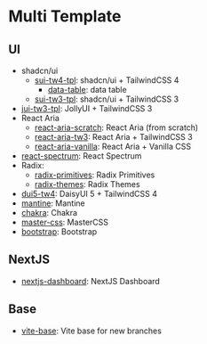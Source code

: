 # Multi Template

## UI

- shadcn/ui
  - [sui-tw4-tpl](https://github.com/sfmunoz/multi-tpl/tree/sui-tw4-tpl): shadcn/ui + TailwindCSS 4
    - [data-table](https://github.com/sfmunoz/multi-tpl/tree/data-table): data table
  - [sui-tw3-tpl](https://github.com/sfmunoz/multi-tpl/tree/sui-tw3-tpl): shadcn/ui + TailwindCSS 3
- [jui-tw3-tpl](https://github.com/sfmunoz/multi-tpl/tree/jui-tw3-tpl): JollyUI + TailwindCSS 3
- React Aria
  - [react-aria-scratch](https://github.com/sfmunoz/multi-tpl/tree/react-aria-scratch): React Aria (from scratch)
  - [react-aria-tw3](https://github.com/sfmunoz/multi-tpl/tree/react-aria-tw3): React Aria + TailwindCSS 3
  - [react-aria-vanilla](https://github.com/sfmunoz/multi-tpl/tree/react-aria-vanilla): React Aria + Vanilla CSS
- [react-spectrum](https://github.com/sfmunoz/multi-tpl/tree/react-spectrum): React Spectrum
- Radix:
  - [radix-primitives](https://github.com/sfmunoz/multi-tpl/tree/radix-primitives): Radix Primitives
  - [radix-themes](https://github.com/sfmunoz/multi-tpl/tree/radix-themes): Radix Themes
- [dui5-tw4](https://github.com/sfmunoz/multi-tpl/tree/dui5-tw4): DaisyUI 5 + TailwindCSS 4
- [mantine](https://github.com/sfmunoz/multi-tpl/tree/mantine): Mantine
- [chakra](https://github.com/sfmunoz/multi-tpl/tree/chakra): Chakra
- [master-css](https://github.com/sfmunoz/multi-tpl/tree/master-css): MasterCSS
- [bootstrap](https://github.com/sfmunoz/multi-tpl/tree/bootstrap): Bootstrap

## NextJS

- [nextjs-dashboard](https://github.com/sfmunoz/multi-tpl/tree/nextjs-dashboard): NextJS Dashboard

## Base

- [vite-base](https://github.com/sfmunoz/multi-tpl/tree/vite-base): Vite base for new branches
